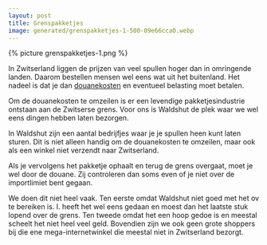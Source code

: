 ```yaml
---
layout: post
title: Grenspakketjes
image: generated/grenspakketjes-1-500-09e66cca0.webp
---
```


{% picture grenspakketjes-1.png %}

In Zwitserland liggen de prijzen van veel spullen hoger dan in omringende landen. Daarom bestellen mensen wel eens wat uit het buitenland. Het nadeel is dat je dan [douanekosten](https://roaldin.ch/douanekosten) en eventueel belasting moet betalen.

Om de douanekosten te omzeilen is er een levendige pakketjesindustrie ontstaan aan de Zwitserse grens. Voor ons is Waldshut de plek waar we wel eens dingen hebben laten bezorgen.

In Waldshut zijn een aantal bedrijfjes waar je je spullen heen kunt laten sturen. Dit is niet alleen handig om de douanekosten te omzeilen, maar ook als een winkel niet verzendt naar Zwitserland.

Als je vervolgens het pakketje ophaalt en terug de grens overgaat, moet je wel door de douane. Zij controleren dan soms even of je niet over de importlimiet bent gegaan.

We doen dit niet heel vaak. Ten eerste omdat Waldshut niet goed met het ov te bereiken is. I. heeft het wel eens gedaan en moest dan het laatste stuk lopend over de grens. Ten tweede omdat het een hoop gedoe is en meestal scheelt het niet heel veel geld. Bovendien zijn we ook geen grote shoppers bij die ene mega-internetwinkel die meestal niet in Zwitserland bezorgt.
